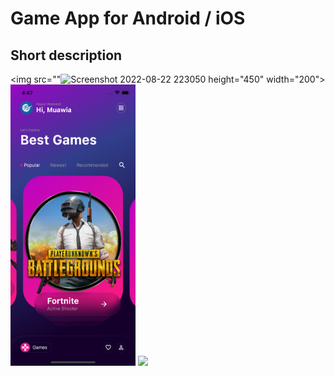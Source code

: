 # Game App for Android / iOS

## Short description
<img src=""![Screenshot 2022-08-22 223050](https://user-images.githubusercontent.com/111349238/185984609-dbd1ea97-8a01-4888-8c87-d9879f966b79.png)
 height="450" width="200">
<img src="https://github.com/Bilawalasghar12/games-/blob/main/assets/images/Screen_Shot.png" height="450" width="200">
<img src="![Screenshot 2022-08-23 033754](https://user-images.githubusercontent.com/111349238/186031247-6782bbeb-d195-4392-a2a4-af62b1261e38.png)
" width="200">

